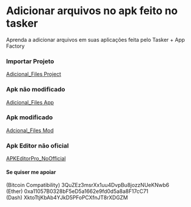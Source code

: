 # Adicionar arquivos no apk feito no tasker
Aprenda a adicionar arquivos em suas aplicações feita pelo Tasker + App Factory

### Importar Projeto
[Adicional_Files Project](https://taskernet.com/shares/?user=AS35m8nXHtAHUb3g429CktIgI9aKlA1%2FEglWKHxy0IyPwx0q7aeQMBH2ekF4AG%2F7FRqn58T5R5q3qrGmIPwa&id=Project%3AAdicional+Files)

### Apk não modificado
[Adicional_Files App](https://github.com/GlitchYou/adicional-files-in-apk/blob/main/Adicional_Files.apk?raw=true)

### Apk modificado
[Adcional_Files Mod](https://github.com/GlitchYou/adicional-files-in-apk/blob/main/Adicional_Files_Mod.apk?raw=true)

### Apk Editor não oficial
[APKEditorPro_NoOfficial](https://github.com/GlitchYou/Construct3-to-apk/blob/main/APKEditorPro_NoOfficial.apk?raw=true)


#### Se quiser me apoiar

 (Bitcoin Compatibility) 3QuZEz3msrXx1uu4DvpBu8jozzNUeKNwb6<br>
 (Ether) 0xa11057B0328bF5eD5a1662e9fd0d5a8a8F17cC71<br>
 (Dash) XktoTtjKbAb4YJkD5PFoPCXfnJT8rXDGZM<br>

